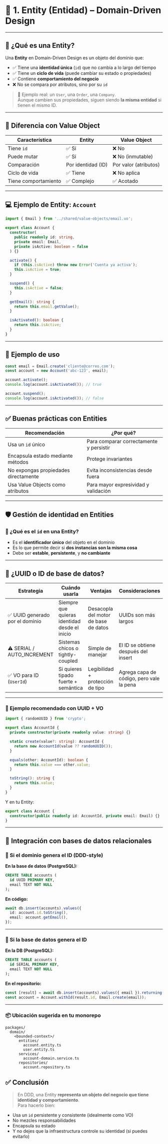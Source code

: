 # 📘 1. Entity (Entidad) – Domain-Driven Design

---

## 📖 ¿Qué es una Entity?

Una **Entity** en Domain-Driven Design es un objeto del dominio que:

- ✅ Tiene una **identidad única** (`id`) que no cambia a lo largo del tiempo
- ✅ Tiene un **ciclo de vida** (puede cambiar su estado o propiedades)
- ✅ Contiene **comportamiento del negocio**
- ❌ No se compara por atributos, sino por su `id`

> 📌 Ejemplo real: un `User`, una `Order`, una `Company`.  
Aunque cambien sus propiedades, siguen siendo **la misma entidad** si tienen el mismo ID.

---

## 🧠 Diferencia con Value Object

| Característica          | Entity                    | Value Object            |
|-------------------------|---------------------------|-------------------------|
| Tiene `id`              | ✅ Sí                     | ❌ No                   |
| Puede mutar             | ✅ Sí                     | ❌ No (inmutable)       |
| Comparación             | Por identidad (ID)        | Por valor (atributos)   |
| Ciclo de vida           | ✅ Tiene                  | ❌ No aplica            |
| Tiene comportamiento    | ✅ Complejo               | ✅ Acotado              |

---

## 💻 Ejemplo de Entity: `Account`

```ts
import { Email } from '../shared/value-objects/email.vo';

export class Account {
  constructor(
    public readonly id: string,
    private email: Email,
    private isActive: boolean = false
  ) {}

  activate() {
    if (this.isActive) throw new Error('Cuenta ya activa');
    this.isActive = true;
  }

  suspend() {
    this.isActive = false;
  }

  getEmail(): string {
    return this.email.getValue();
  }

  isActivated(): boolean {
    return this.isActive;
  }
}
```

---

## 🧪 Ejemplo de uso

```ts
const email = Email.create('cliente@correo.com');
const account = new Account('abc-123', email);

account.activate();
console.log(account.isActivated()); // true

account.suspend();
console.log(account.isActivated()); // false
```

---

## ✅ Buenas prácticas con Entities

| Recomendación                          | ¿Por qué? |
|---------------------------------------|-----------|
| Usa un `id` único                     | Para comparar correctamente y persistir |
| Encapsula estado mediante métodos     | Protege invariantes |
| No expongas propiedades directamente  | Evita inconsistencias desde fuera |
| Usa Value Objects como atributos      | Para mayor expresividad y validación |

---

## 🛡️ Gestión de identidad en Entities

### 🎯 ¿Qué es el `id` en una Entity?

- Es el **identificador único** del objeto en el dominio
- Es lo que permite decir si **dos instancias son la misma cosa**
- Debe ser **estable**, **persistente**, y **no cambiante**

---

## 🧠 ¿UUID o ID de base de datos?

| Estrategia               | Cuándo usarla                           | Ventajas                     | Consideraciones        |
|--------------------------|-----------------------------------------|------------------------------|------------------------|
| ✅ UUID generado por el dominio | Siempre que quieras identidad desde el inicio | Desacopla del motor de base de datos | UUIDs son más largos  |
| ⚠️ SERIAL / AUTO_INCREMENT     | Sistemas chicos o tightly-coupled    | Simple de manejar             | El ID se obtiene después del insert |
| ✅ VO para ID (`UserId`)        | Si quieres tipado fuerte + semántica | Legibilidad + protección de tipo | Agrega capa de código, pero vale la pena |

---

### 🧱 Ejemplo recomendado con UUID + VO

```ts
import { randomUUID } from 'crypto';

export class AccountId {
  private constructor(private readonly value: string) {}

  static create(value?: string): AccountId {
    return new AccountId(value ?? randomUUID());
  }

  equals(other: AccountId): boolean {
    return this.value === other.value;
  }

  toString(): string {
    return this.value;
  }
}
```

Y en tu Entity:

```ts
export class Account {
  constructor(public readonly id: AccountId, private email: Email) {}
}
```

---

## 🧾 Integración con bases de datos relacionales

### 🧩 Si el dominio genera el ID (DDD-style)

**En la base de datos (PostgreSQL):**

```sql
CREATE TABLE accounts (
  id UUID PRIMARY KEY,
  email TEXT NOT NULL
);
```

**En código:**

```ts
await db.insert(accounts).values({
  id: account.id.toString(),
  email: account.getEmail(),
});
```

---

### 🧩 Si la base de datos genera el ID

**En la DB (PostgreSQL):**

```sql
CREATE TABLE accounts (
  id SERIAL PRIMARY KEY,
  email TEXT NOT NULL
);
```

**En el repositorio:**

```ts
const [result] = await db.insert(accounts).values({ email }).returning();
const account = Account.withId(result.id, Email.create(email));
```

---


### 📦 Ubicación sugerida en tu monorepo

```
packages/
  domain/
    <bounded-context>/
      entities/
        account.entity.ts
        user.entity.ts
      services/
        account-domain.service.ts
      repositories/
        account.repository.ts
```

## ✅ Conclusión

> En DDD, una Entity **representa un objeto del negocio que tiene identidad y comportamiento**.  
> Para hacerlo bien:
- Usa un `id` persistente y consistente (idealmente como VO)
- No mezcles responsabilidades
- Encapsula su estado
- Y no dejes que la infraestructura controle su identidad (si puedes evitarlo)
